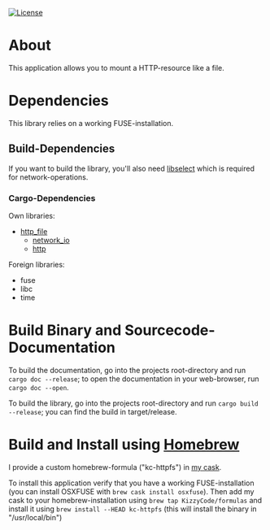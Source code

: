 [![License](https://img.shields.io/badge/License-BSD%202--Clause-blue.svg)](https://opensource.org/licenses/BSD-2-Clause)

# About
This application allows you to mount a HTTP-resource like a file.

# Dependencies
This library relies on a working FUSE-installation.

## Build-Dependencies
If you want to build the library, you'll also need [libselect](https://github.com/KizzyCode/libselect) which is required
for network-operations.

### Cargo-Dependencies
Own libraries: 
 - [http_file](https://github.com/KizzyCode/http_file)
    - [network_io](https://github.com/KizzyCode/network_io)
    - [http](https://github.com/KizzyCode/http)

Foreign libraries:
 - fuse
 - libc
 - time

 
# Build Binary and Sourcecode-Documentation
To build the documentation, go into the projects root-directory and run `cargo doc --release`; to open the documentation
in your web-browser, run `cargo doc --open`.

To build the library, go into the projects root-directory and run `cargo build --release`; you can find the build in
target/release.

# Build and Install using [Homebrew](https://brew.sh)
I provide a custom homebrew-formula ("kc-httpfs") in [my cask](https://github.com/KizzyCode/homebrew-formulas).

To install this application verify that you have a working FUSE-installation (you can install OSXFUSE with
`brew cask install osxfuse`). Then add my cask to your homebrew-installation using `brew tap KizzyCode/formulas` and
install it using `brew install --HEAD kc-httpfs` (this will install the binary in "/usr/local/bin")